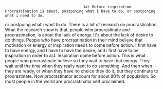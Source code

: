                                         Act Before inspiration
    Procrastination is about, postponing what i have to do, or postponing what i need to do,
or postpoing what i want to do. There is a lot of research on procrastination. What the research
show is that, people who procrastinate and procrastination, is about the lack of energy. It's about
the lack of desire to do things.
    People who have procrastination in their mind believe that motivation or energy or inspiration needs
to come before action. I first have to have energy, and I have to have the desire, and i first have to be
inspiration in order to act. Inspiration come before action. This is what people who procrastinate believe
so they wait to have that energy. They wait until the time when they really want to do something.
    And then when they are ready, or when they have no choice they do it, but they continute to procrastinate.
Now procrastinator account for about 80% of population. So most people in the world are procrastinator self proclaimed.
